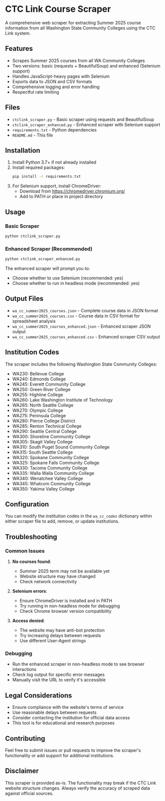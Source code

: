 # CTC Link Course Scraper

A comprehensive web scraper for extracting Summer 2025 course information from all Washington State Community Colleges using the CTC Link system.

## Features

- Scrapes Summer 2025 courses from all WA Community Colleges
- Two versions: basic (requests + BeautifulSoup) and enhanced (Selenium support)
- Handles JavaScript-heavy pages with Selenium
- Exports data to JSON and CSV formats
- Comprehensive logging and error handling
- Respectful rate limiting

## Files

- `ctclink_scraper.py` - Basic scraper using requests and BeautifulSoup
- `ctclink_scraper_enhanced.py` - Enhanced scraper with Selenium support
- `requirements.txt` - Python dependencies
- `README.md` - This file

## Installation

1. Install Python 3.7+ if not already installed
2. Install required packages:
   ```bash
   pip install -r requirements.txt
   ```
3. For Selenium support, install ChromeDriver:
   - Download from https://chromedriver.chromium.org/
   - Add to PATH or place in project directory

## Usage

### Basic Scraper
```bash
python ctclink_scraper.py
```

### Enhanced Scraper (Recommended)
```bash
python ctclink_scraper_enhanced.py
```

The enhanced scraper will prompt you to:
- Choose whether to use Selenium (recommended: yes)
- Choose whether to run in headless mode (recommended: yes)

## Output Files

- `wa_cc_summer2025_courses.json` - Complete course data in JSON format
- `wa_cc_summer2025_courses.csv` - Course data in CSV format for spreadsheet analysis
- `wa_cc_summer2025_courses_enhanced.json` - Enhanced scraper JSON output
- `wa_cc_summer2025_courses_enhanced.csv` - Enhanced scraper CSV output

## Institution Codes

The scraper includes the following Washington State Community Colleges:

- WA230: Bellevue College
- WA240: Edmonds College
- WA245: Everett Community College
- WA250: Green River College
- WA255: Highline College
- WA260: Lake Washington Institute of Technology
- WA265: North Seattle College
- WA270: Olympic College
- WA275: Peninsula College
- WA280: Pierce College District
- WA285: Renton Technical College
- WA290: Seattle Central College
- WA300: Shoreline Community College
- WA305: Skagit Valley College
- WA310: South Puget Sound Community College
- WA315: South Seattle College
- WA320: Spokane Community College
- WA325: Spokane Falls Community College
- WA330: Tacoma Community College
- WA335: Walla Walla Community College
- WA340: Wenatchee Valley College
- WA345: Whatcom Community College
- WA350: Yakima Valley College

## Configuration

You can modify the institution codes in the `wa_cc_codes` dictionary within either scraper file to add, remove, or update institutions.

## Troubleshooting

### Common Issues

1. **No courses found**: 
   - Summer 2025 term may not be available yet
   - Website structure may have changed
   - Check network connectivity

2. **Selenium errors**:
   - Ensure ChromeDriver is installed and in PATH
   - Try running in non-headless mode for debugging
   - Check Chrome browser version compatibility

3. **Access denied**:
   - The website may have anti-bot protection
   - Try increasing delays between requests
   - Use different User-Agent strings

### Debugging

- Run the enhanced scraper in non-headless mode to see browser interactions
- Check log output for specific error messages
- Manually visit the URL to verify it's accessible

## Legal Considerations

- Ensure compliance with the website's terms of service
- Use reasonable delays between requests
- Consider contacting the institution for official data access
- This tool is for educational and research purposes

## Contributing

Feel free to submit issues or pull requests to improve the scraper's functionality or add support for additional institutions.

## Disclaimer

This scraper is provided as-is. The functionality may break if the CTC Link website structure changes. Always verify the accuracy of scraped data against official sources.